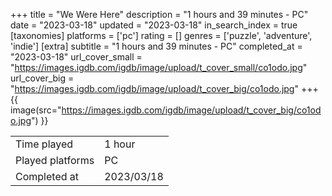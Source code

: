 +++
title = "We Were Here"
description = "1 hours and 39 minutes - PC"
date = "2023-03-18"
updated = "2023-03-18"
in_search_index = true
[taxonomies]
platforms = ['pc']
rating = []
genres = ['puzzle', 'adventure', 'indie']
[extra]
subtitle = "1 hours and 39 minutes - PC"
completed_at = "2023-03-18"
url_cover_small = "https://images.igdb.com/igdb/image/upload/t_cover_small/co1odo.jpg"
url_cover_big = "https://images.igdb.com/igdb/image/upload/t_cover_big/co1odo.jpg"
+++
{{ image(src="https://images.igdb.com/igdb/image/upload/t_cover_big/co1odo.jpg") }}

|              |            |
| ------------ | ---------- |
| Time played  | 1 hour |
| Played platforms    | PC |
| Completed at | 2023/03/18 |


